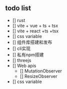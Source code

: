 ## todo list

- [] rust
- [] vite + vue + ts + tsx
- [] vite + react +ts +tsx
- [] css variable
- [] 组件库搭建和发布
- [] cli实现
- [] 私有npm搭建
- [] threejs 
- [] Web apis
  - [] MutationObserver
  - [] ResizeObserver
- [] css variable